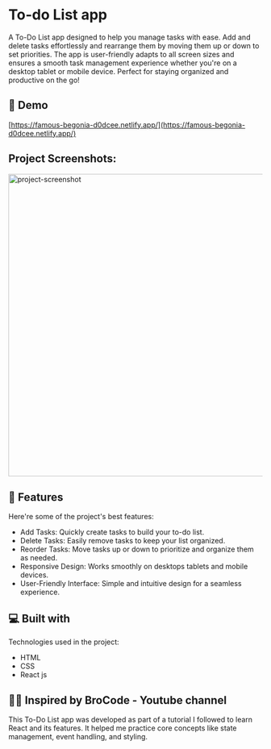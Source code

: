 <h1 id="title">To-do List app</h1>

<p id="description">A To-Do List app designed to help you manage tasks with ease. Add and delete tasks effortlessly and rearrange them by moving them up or down to set priorities. The app is user-friendly adapts to all screen sizes and ensures a smooth task management experience whether you're on a desktop tablet or mobile device. Perfect for staying organized and productive on the go!</p>

<h2>🚀 Demo</h2>

[https://famous-begonia-d0dcee.netlify.app/](https://famous-begonia-d0dcee.netlify.app/)

<h2>Project Screenshots:</h2>

<img src="https://i.ibb.co/DrF4wJR/To-do-List-Google-Chrome-1-18-2025-6-04-31-PM.png" alt="project-screenshot" width="900" height="600/">

  
  
<h2>🧐 Features</h2>

Here're some of the project's best features:

*   Add Tasks: Quickly create tasks to build your to-do list.
*   Delete Tasks: Easily remove tasks to keep your list organized.
*   Reorder Tasks: Move tasks up or down to prioritize and organize them as needed.
*   Responsive Design: Works smoothly on desktops tablets and mobile devices.
*   User-Friendly Interface: Simple and intuitive design for a seamless experience.

  
  
<h2>💻 Built with</h2>

Technologies used in the project:

*   HTML
*   CSS
*   React js

<h2>👨‍💻 Inspired by BroCode - Youtube channel</h2>

This To-Do List app was developed as part of a tutorial I followed to learn React and its features. It helped me practice core concepts like state management, event handling, and styling.
